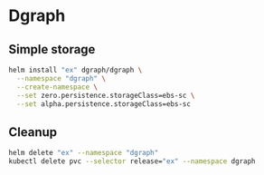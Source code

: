 # Dgraph


## Simple storage 

```bash
helm install "ex" dgraph/dgraph \
  --namespace "dgraph" \
  --create-namespace \
  --set zero.persistence.storageClass=ebs-sc \
  --set alpha.persistence.storageClass=ebs-sc
```


## Cleanup

```bash
helm delete "ex" --namespace "dgraph"
kubectl delete pvc --selector release="ex" --namespace dgraph
```